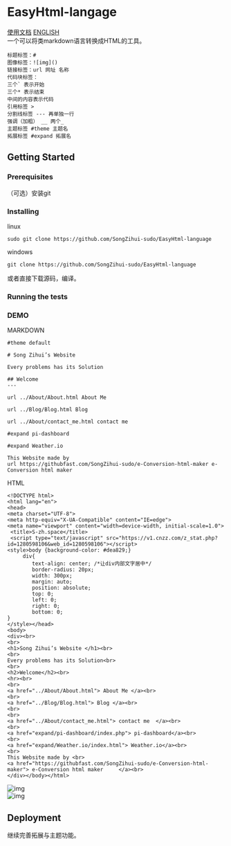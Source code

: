 # EasyHtml-langage   
[使用文档](https://github.com/SongZihui-sudo/e-Conversion-html-maker/blob/main/Use_documentation.md) [ENGLISH](https://github.com/SongZihui-sudo/e-Conversion-html-maker/blob/main/english.md)   
 一个可以将类markdown语言转换成HTML的工具。 
```
标题标签：#
图像标签：![img]()
链接标签：url 网址 名称
代码块标签：
三个` 表示开始  
三个* 表示结束  
中间的内容表示代码  
引用标签 > 
分割线标签 --- 再单独一行
强调（加粗） __ 两个_
主题标签 #theme 主题名    
拓展标签 #expand 拓展名
``` 

## Getting Started   

### Prerequisites  
（可选）安装git       

### Installing    
linux  
```
sudo git clone https://github.com/SongZihui-sudo/EasyHtml-language
```
windows
```
git clone https://github.com/SongZihui-sudo/EasyHtml-language
```
或者直接下载源码，编译。
### Running the tests    
### DEMO   
MARKDOWN     
```
#theme default

# Song Zihui’s Website 

Every problems has its Solution

## Welcome
---

url ../About/About.html About Me 

url ../Blog/Blog.html Blog 

url ../About/contact_me.html contact me  

#expand pi-dashboard

#expand Weather.io

This Website made by 
url https://githubfast.com/SongZihui-sudo/e-Conversion-html-maker e-Conversion html maker     

```
HTML     
```
<!DOCTYPE html>
<html lang="en">
<head>
<meta charset="UTF-8">
<meta http-equiv="X-UA-Compatible" content="IE=edge">
<meta name="viewport" content="width=device-width, initial-scale=1.0">
 <title>S-zh.space</title>
 <script type="text/javascript" src="https://v1.cnzz.com/z_stat.php?id=1280598106&web_id=1280598106"></script>
<style>body {background-color: #dea829;}
     div{
	    text-align: center; /*让div内部文字居中*/
	    border-radius: 20px;
	    width: 300px;
	    margin: auto;
	    position: absolute;
	    top: 0;
	    left: 0;
	    right: 0;
	    bottom: 0;
}
</style></head>
<body>
<div><br>
<br>
<h1>Song Zihui’s Website </h1><br>
<br>
Every problems has its Solution<br>
<br>
<h2>Welcome</h2><br>
<hr><br>
<br>
<a href="../About/About.html"> About Me </a><br>
<br>
<a href="../Blog/Blog.html"> Blog </a><br>
<br>
<br>
<a href="../About/contact_me.html"> contact me  </a><br>
<br>
<a href="expand/pi-dashboard/index.php"> pi-dashboard</a><br>
<br>
<a href="expand/Weather.io/index.html"> Weather.io</a><br>
<br>
This Website made by <br>
<a href="https://githubfast.com/SongZihui-sudo/e-Conversion-html-maker"> e-Conversion html maker     </a><br>
</div></body></html>
```
![img](https://pcsdata.baidu.com/thumbnail/b5149785al641405bec3030a7c2d0688?fid=224912513-16051585-575905765536221&rt=pr&sign=FDTAER-yUdy3dSFZ0SVxtzShv1zcMqd-5lSv6rgZksho1Bm2dpKTwyLogTo%3D&expires=2h&chkv=0&chkbd=0&chkpc=&dp-logid=8667193412418387505&dp-callid=0&time=1637420400&bus_no=26&size=c1600_u1600&quality=100&vuk=-&ft=video)      
![img](https://pcsdata.baidu.com/thumbnail/80f0a5fb7j0566a6aadbe3a92d955d77?fid=224912513-16051585-982452526028799&rt=pr&sign=FDTAER-yUdy3dSFZ0SVxtzShv1zcMqd-bJ1ooFv%2F%2BGPYc7Rin%2B7j9%2F4UmWA%3D&expires=2h&chkv=0&chkbd=0&chkpc=&dp-logid=8681605577716269877&dp-callid=0&time=1637474400&bus_no=26&size=c1600_u1600&quality=100&vuk=-&ft=video)       
## Deployment
继续完善拓展与主题功能。   
